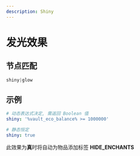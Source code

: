 ```yaml
---
description: Shiny
---
```


# 发光效果

## **节点匹配**

```javascript
shiny|glow
```

## 示例

```yaml
# 动态表达式决定, 需返回 Boolean 值
shiny: '%vault_eco_balance% >= 1000000'
```

```yaml
# 静态恒定
shiny: true
```

此效果为**真**时将自动为物品添加标签 **HIDE\_ENCHANTS**

